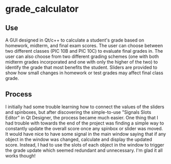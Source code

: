 # grade_calculator

## Use
A GUI designed in Qt/c++ to calculate a student's grade based on homework, midterm, and final exam scores. The user can choose between two different classes (PIC 10B and PIC 10C) to evaluate final grades in. The user can also choose from two different grading schemes (one with both midterm grades incorporated and one with only the higher of the two) to identify the grade that most benefits the student. Sliders are provided to show how small changes in homework or test grades may affect final class grade.

## Process
I initially had some trouble learning how to connect the values of the sliders and spinboxes, but after discovering the simple-to-use "Signals Slots Editor" in Qt Designer, the process became much easier. One thing that I had trouble with towards the end of the project was finding a simple way to constantly update the overall score once any spinbox or slider was moved. It would have nice to have some signal in the main window saying that if any object in the window was changed, calculate and display the updated score. Instead, I had to use the slots of each object in the window to trigger the grade update which seemed redundant and unnecessary. I'm glad it all works though!
